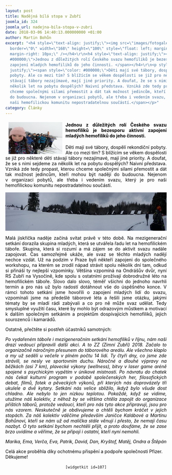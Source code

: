 ```yaml
---
layout: post
title: Nadějná bílá stopa v Zubří
joomla_id: 324
joomla_url: nadejna-bila-stopa-v-zubri
date: 2018-03-06 14:40:13.000000000 +01:00
author: Martin Bohůn
excerpt: "<h4 style=\"text-align: justify;\"><img src=\"images/fotogalerie/ostatni/adolescenti1/zz6.jpg\"
  border=\"0\" width=\"168\" height=\"100\" style=\"float: left; margin-left: 10px;
  margin-right: 10px;\" /></h4>\r\n<h4 style=\"text-align: justify;\"><span style=\"color:
  #000000;\">Jednou z důležitých rolí Českého svazu hemofiliků je bezesporu aktivní
  zapojení mladých hemofiliků do jeho činnosti. </span></h4>\r\n<p style=\"text-align:
  justify;\"><span style=\"color: #000000;\">Děti mají své tábory, dospělí rekondiční
  pobyty. Ale co mezi tím? S blížícím se věkem dospělosti se již pro některé děti
  stávají tábory nezajímavé, mají jiné priority. A doufat, že se s nimi sejdeme za
  několik let na pobytu dospělých? Naivní představa. Vzniká zde tedy propast, kterou
  chceme společnými silami přemostit a dát tak možnost jedincům, kteří mohou být nadějí
  do budoucna. Nejenom v organizaci pobytů, ale třeba i vedením svazu, který je pro
  naši hemofilickou komunitu nepostradatelnou součástí.</span></p>"
category: Články
---
```

<h4 style="text-align: justify;"><img src="images/fotogalerie/ostatni/adolescenti1/zz6.jpg" border="0" width="168" height="100" style="float: left; margin-left: 10px; margin-right: 10px;" /></h4>

<h4 style="text-align: justify;"><span style="color: #000000;">Jednou z důležitých rolí Českého svazu hemofiliků je bezesporu aktivní zapojení mladých hemofiliků do jeho činnosti. </span></h4>

<p style="text-align: justify;"><span style="color: #000000;">Děti mají své tábory, dospělí rekondiční pobyty. Ale co mezi tím? S blížícím se věkem dospělosti se již pro některé děti stávají tábory nezajímavé, mají jiné priority. A doufat, že se s nimi sejdeme za několik let na pobytu dospělých? Naivní představa. Vzniká zde tedy propast, kterou chceme společnými silami přemostit a dát tak možnost jedincům, kteří mohou být nadějí do budoucna. Nejenom v organizaci pobytů, ale třeba i vedením svazu, který je pro naši hemofilickou komunitu nepostradatelnou součástí.</span></p>



<p><span style="color: #000000;"><img src="images/uvodnik-clanku-foto/zz8.jpg" border="0" alt="" width="699" height="120" style="display: block; margin-left: auto; margin-right: auto;" /></span></p>

<p style="text-align: justify;"><span style="color: #000000;">Malá jiskřička naděje začíná s</span><span style="color: #000000;">vítat právě v této době. Na </span><span style="color: #000000;">mezigenerační setkání dorazila skupina mladých, která se utvářela řadu let na hemofilickém táboře. Skupina, která si rozumí a má zájem se do aktivit svazu nadále zapojovat. Čas samozřejmě ukáže, ale svaz se těchto mladých nadějí nechce vzdát. Už na podzim v Praze </span><span style="color: #000000;">byli někteří zapojeni do společného workshopu, na kterém se zrodil nápad strávit spolu několik dní tam, odkud si přináší ty nejlepší vzpomínky. Většina vzpomíná na Ondrášův dvůr, nyní RS Zubří na Vysočině, kde spolu s ostatními prožívají dobrodružné léto na hemofilickém táboře. Slovo dalo slovo, téměř všichni do jednoho navrhli termín a pro nás už bylo radostí dotáhnout vše do úspěšného konce. V rámci tohoto setkání jsme hovořili o zapojení mladých lidí do svazu, vzpomínali jsme na předešlé táborové léta a řešili jsme otázku, jakými tématy by se mladí rádi zabývali a co pro ně může svaz udělat. Tedy smysluplné využití času, které by mohlo být odrazovým můstkem a motivací k dalším společným setkáním a projektům dospívajících hemofiliků, jejich sourozenců i kamarádů.</span></p>

<p><span style="color: #000000;">Ostatně, přečtěte si postřeh účastníků samotných:</span></p>

<p style="text-align: justify;"><span style="color: #000000;"><em>Po vydařeném táboře i mezigeneračním setkání hemofiliků v říjnu, nám naši drazí vedoucí připravili další akci. A to ZZ (Zimní Zubří) 2018. Začalo to organizačně náročným přesunem do táborového areálu. Ale všechno klaplo a my už seděli u večeře v plném počtu 14 lidí. Ty čtyři dny, co jsme zde strávili, se nesly ve sportovním duchu. Náročné a dlouhé výpravy na běžkách (asi 7 km), plavecké výkony (wellness), bitvy v laser game aréně spojené s psychickým vypětím v únikové místnosti. Po návratu do chatek nás čekal kulturní program v podobě společenských her, filosofických debat, filmů, fotek a pěveckých výkonů, při kterých nás doprovázely tři ukulele a dvě kytary. Setkání nás velice sblížilo, ikdyž bylo všude dost chladno. Ale nebylo to jen nízkou teplotou. Pokaždé, když se vidíme, utužíme náš kolektiv, z něhož by se většina chtěla zapojit do organizace příštích táborů, protože vedoucí, kteří pro nás tyto akce připravují, jsou pro nás vzorem. Neskutečně je obdivujeme a chtěli bychom kráčet v jejich stopách. Za náš kolektiv vděčíme především Janičce Kalábové a Martinu Bohůnovi, kteří se nám už od malička stále věnují i přesto, že nemají času nazbyt. O tyto setkání bychom nechtěli přijít, a proto doufáme, že se zase brzo uvidíme a věříme, že se připojí i ostatní, kteří nyní nemohli.</em></span></p>

<p><span style="color: #000000;"><em>Marika, Ema, Verča, Eva, Patrik, David, Dan, Kryštof, Matěj, Ondra a Štěpán</em></span></p>

<p><span style="color: #000000;">Celá akce proběhla díky ochotnému přispění a podpoře společnosti Pfizer. Děkujeme!</span></p>

<p style="text-align: center;"><code>[widgetkit id=107]</code></p>
